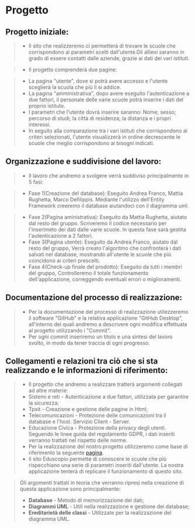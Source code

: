 # Progetto


## Progetto iniziale:

>- Il sito che realizzeremo ci permetterà di trovare le scuole che corrispondono ai parametri scelti dall'utente.Gli allievi saranno in grado di essere contatti dalle aziende, grazie ai dati dei vari istituti.

>- Il progetto comprenderà due pagine:

 >- La pagina "utente", dove si potrà avere accesso e l'utente sceglierà la scuola che più li si addice.
 >- La pagina "amministrativa", dopo avere eseguito l'autenticazione a due fattori, il personale delle varie scuole potrà inserire i dati del proprio              istituto.
>- I parametri che l'utente dovrà inserire saranno: Nome; sesso; percorso di studi; la città di residenza; la distanza e i propri interessi.
>- In seguito alla comparazione tra i vari istituti che corrispondono ai criteri selezionati, l'utente visualizzerà in ordine decrescente le scuole che meglio corrispondono ai bisogni indicati.

## Organizzazione e suddivisione del lavoro:
> - Il lavoro che andremo a svolgere verrà suddiviso principalmente in 5 fasi:

 > - Fase 1(Creazione del database): Eseguito Andrea Franco, Mattia Rughetta, Marco Defilippis.
   Mediante l'utilizzo dell'Entity Framework creeremo il database aiutandoci con il diagramma uml. 
   
 > - Fase 2(Pagina aministrativa): Eseguito da Mattia Rughetta, aiutato dal resto del gruppo.
   Scriveremo il codice necessario per l'inserimeto dei dati dalle varie scuole. In questa fase sarà gestita l'autenticazione a 2 fattori.
 > - Fase 3(Pagina utente): Eseguito da Andrea Franco, aiutato dal resto del gruppo,
   Verrà creato l'algoritmo che confronterà i dati salvati nel database, mostrando all'utente le scuole che più coincidono ai criteri prescelti.
 > - Fase 4(Check-up finale del prodotto): Eseguito da tutti i membri del gruppo,
   Controlleremo il totale funzionamento dell'applicazione, correggendo eventuali errori o miglioramenti. 
 
## Documentazione del processo di realizzazione:
> - Per la documentazione del processo di realizzazione utilezzeremo il software "GitHub" e la relativa applicazione "GitHub Desktop", all'interno dei quali andremo a descrivere ogni modifica effettuata al progetto utilizzando i "Commit".
> - Per ogni commit inseriremo un titolo e una sintesi del lavoro svolto, in modo da tener traccia di ogni progresso.

## Collegamenti e relazioni tra ciò che si sta realizzando e le informazioni di riferimento:
> - Il progetto che andremo a realizzare tratterà argomenti collegati ad altre materie:
> - Sistemi e reti - Autenticazione a due fattori, utilizzata per garantire la sicurezza;
> - Tpsit - Creazione e gestione delle pagine in Html;
> - Telecomunicazioni - Protezione delle comunicazioni tra il database e l'host. Servizio Client - Server.
> - Educazione Civica - Protezione della privacy degli utenti. Seguendo le linee guida del regolamento GDPR, i dati inseriti verranno trattati nel rispetto delle norme.
> - Per la realizzazione del nostro progetto utilizzeremo come base di riferimento la seguente [pagina](https://www.eduscopio.it/).
> - Il sito Eduscopio permette di conoscere le scuole che più rispecchiano una serie di parametri inseriti dall'utente. La nostra applicazione tenterà di replicare il funzionamento di questo sito.
 
> Gli argomenti trattati in teoria che verranno ripresi nella creazione di questa applicazione sono principalmente:
> - **Database** - Metodo di memorizzazione dei dati;
> - **Diagrammi UML** - Utili nella realizzazione e gestione dei database;
> - **Ereditarietà delle classi** - Utilizzate per la realizzazione del diagramma UML.

